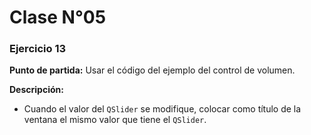 # Clase N°05

### Ejercicio 13
**Punto de partida:** Usar el código del ejemplo del control de volumen.

**Descripción:**
- Cuando el valor del `QSlider` se modifique, colocar como título de la ventana el mismo valor que tiene el `QSlider`.